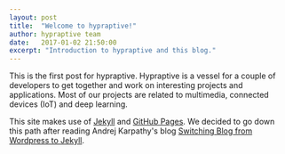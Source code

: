 ```yaml
---
layout: post
title:  "Welcome to hypraptive!"
author: hypraptive team
date:   2017-01-02 21:50:00
excerpt: "Introduction to hypraptive and this blog."
---
```

This is the first post for hypraptive. Hypraptive is a vessel for a couple of developers to get together and work on interesting projects and applications. Most of our projects are related to multimedia, connected devices (IoT) and deep learning.

This site makes use of [Jekyll](http://jekyllrb.com/) and [GitHub Pages](https://pages.github.com/). We decided to go down this path after reading Andrej Karpathy's blog [Switching Blog from Wordpress to Jekyll](http://karpathy.github.io/2014/07/01/switching-to-jekyll/).
